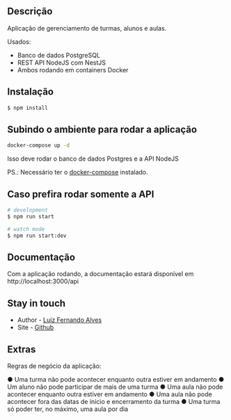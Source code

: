 
## Descrição

Aplicação de gerenciamento de turmas, alunos e aulas.

Usados: 
- Banco de dados PostgreSQL
- REST API NodeJS com NestJS
- Ambos rodando em containers Docker

## Instalação

```bash
$ npm install
```

## Subindo o ambiente para rodar a aplicação

```bash
docker-compose up -d
```
Isso deve rodar o banco de dados Postgres e a API NodeJS

PS.: Necessário ter o [docker-compose](https://docs.docker.com/compose/) instalado.

## Caso prefira rodar somente a API

```bash
# development
$ npm run start

# watch mode
$ npm run start:dev
```

## Documentação

Com a aplicação rodando, a documentação estará disponível em http://localhost:3000/api

## Stay in touch

- Author - [Luiz Fernando Alves](https://linkedin.com/in/lfalves)
- Site - [Github](https://github.com/lfernandosalves)

## Extras

Regras de negócio da aplicação:

● Uma turma não pode acontecer enquanto outra estiver em andamento
● Um aluno não pode participar de mais de uma turma
● Uma aula não pode acontecer enquanto outra estiver em andamento 
● Uma aula não pode acontecer fora das datas de início e encerramento da turma
● Uma turma só poder ter, no máximo, uma aula por dia
